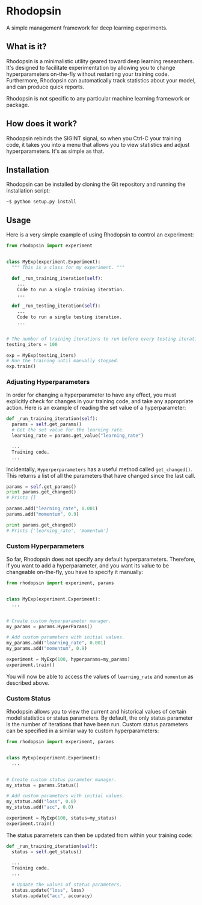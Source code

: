 # Rhodopsin

A simple management framework for deep learning experiments.

## What is it?

Rhodopsin is a minimalistic utility geared toward deep learning researchers.
It's designed to facilitate experimentation by allowing you to change
hyperparameters on-the-fly without restarting your training code. Furthermore,
Rhodopsin can automatically track statistics about your model, and can produce
quick reports.

Rhodopsin is not specific to any particular machine learning framework or
package.

## How does it work?

Rhodopsin rebinds the SIGINT signal, so when you Ctrl-C your training code, it
takes you into a menu that allows you to view statistics and adjust
hyperparameters. It's as simple as that.

## Installation

Rhodopsin can be installed by cloning the Git repository and running the
installation script:

```
~$ python setup.py install
```

## Usage

Here is a very simple example of using Rhodopsin to control an experiment:

```python
from rhodopsin import experiment


class MyExp(experiment.Experiment):
  """ This is a class for my experiment. """

  def _run_training_iteration(self):
    ...
    Code to run a single training iteration.
    ...

  def _run_testing_iteration(self):
    ...
    Code to run a single testing iteration.
    ...


# The number of training iterations to run before every testing iteration.
testing_iters = 100

exp = MyExp(testing_iters)
# Run the training until manually stopped.
exp.train()
```

### Adjusting Hyperparameters

In order for changing a hyperparameter to have any effect, you must explicitly
check for changes in your training code, and take any appropriate action. Here
is an example of reading the set value of a hyperparameter:

```python
def _run_training_iteration(self):
  params = self.get_params()
  # Get the set value for the learning rate.
  learning_rate = params.get_value("learning_rate")

  ...
  Training code.
  ...
```

Incidentally, `Hyperperparameters` has a useful method called `get_changed()`.
This returns a list of all the parameters that have changed since the last call.

```python
params = self.get_params()
print params.get_changed()
# Prints []

params.add("learning_rate", 0.001)
params.add("momentum", 0.9)

print params.get_changed()
# Prints ['learning_rate', 'momentum']
```

### Custom Hyperparameters

So far, Rhodopsin does not specify any default hyperparameters. Therefore, if
you want to add a hyperparameter, and you want its value to be changeable
on-the-fly, you have to specify it manually:

```python
from rhodopsin import experiment, params


class MyExp(experiment.Experiment):
  ...


# Create custom hyperparameter manager.
my_params = params.HyperParams()

# Add custom parameters with initial values.
my_params.add("learning_rate", 0.001)
my_params.add("momentum", 0.9)

experiment = MyExp(100, hyperparams=my_params)
experiment.train()
```

You will now be able to access the values of `learning_rate` and
`momentum` as described above.

### Custom Status

Rhodopsin allows you to view the current and historical values of certain model
statistics or status parameters. By default, the only status parameter is the
number of iterations that have been run. Custom status parameters can be
specified in a similar way to custom hyperparameters:

```python
from rhodopsin import experiment, params


class MyExp(experiment.Experiment):
  ...


# Create custom status parameter manager.
my_status = params.Status()

# Add custom parameters with initial values.
my_status.add("loss", 0.0)
my_status.add("acc", 0.0)

experiment = MyExp(100, status=my_status)
experiment.train()
```

The status parameters can then be updated from within your training code:

```python
def _run_training_iteration(self):
  status = self.get_status()

  ...
  Training code.
  ...

  # Update the values of status parameters.
  status.update("loss", loss)
  status.update("acc", accuracy)
```
